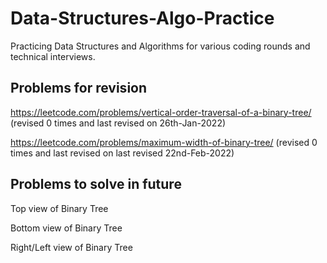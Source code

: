 # Data-Structures-Algo-Practice
Practicing Data Structures and Algorithms for various coding rounds and technical interviews.








## Problems for revision 

https://leetcode.com/problems/vertical-order-traversal-of-a-binary-tree/     (revised 0 times and last revised on 26th-Jan-2022)


https://leetcode.com/problems/maximum-width-of-binary-tree/    (revised 0 times and last revised on last revised 22nd-Feb-2022)


## Problems to solve in future 

Top view of Binary Tree

Bottom view of Binary Tree

Right/Left view of Binary Tree
